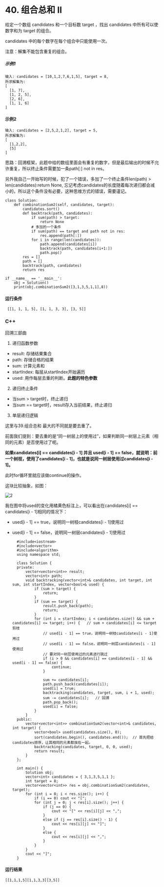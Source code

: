 # 40. 组合总和 II
给定一个数组 candidates 和一个目标数 target ，找出 candidates 中所有可以使数字和为 target 的组合。

candidates 中的每个数字在每个组合中只能使用一次。

注意：解集不能包含重复的组合。

##### 示例1
    输入: candidates = [10,1,2,7,6,1,5], target = 8,
    所求解集为:
    [
      [1, 7],
      [1, 2, 5],
      [2, 6],
      [1, 1, 6]
    ]
 
#### 示例2
    输入: candidates = [2,5,2,1,2], target = 5,
    所求解集为:
    [
      [1,2,2],
      [5]
    ]

思路：回溯框架，此题中给的数组里面会有重复的数字，但是最后输出的时候不允许重复，所以终止条件需要加一条path[:] not in res。

另外我自己一开始写的时候，犯了一个错误，多加了一个终止条件len(path) > len(candidates):return None, 忘记考虑candidates的长度随着每次递归都会减小的，所以这个条件没有必要，这种思维方式的错误，需要谨记。

    class Solution:
        def combinationSum2(self, candidates, target):
            candidates.sort()
            def backtrack(path, candidates):
                if sum(path) > target:
                    return None
                # 多加的一个条件
                if sum(path) == target and path not in res:
                    res.append(path[:])
                for i in range(len(candidates)):
                    path.append(candidates[i])
                    backtrack(path, candidates[i+1:])
                    path.pop()
            res = []
            path = []
            backtrack(path, candidates)
            return res

    if __name__ == '__main__':
        obj = Solution()
        print(obj.combinationSum2([3,1,3,5,1,1],8))
 
 #### 运行条件
     [[1, 1, 1, 5], [1, 1, 3, 3], [3, 5]]

### C++

回溯三部曲

1. 递归函数参数
* result: 存储结果集合
* path: 存储合格的结果
* sum: 计算元素和
* startIndex: 每层从startIndex开始遍历
* used: 用作每层去重的判断。**此题的特色参数**

2. 递归终止条件
* 当sum > target时，终止递归
* 当sum == target时，result存入当前结果，终止递归

3. 单层递归逻辑

这里与39.组合总和 最大的不同就是要去重了。

前面我们提到：要去重的是“同一树层上的使用过”，如果判断同一树层上元素（相同的元素）是否使用过了呢。

**如果candidates[i] == candidates[i - 1] 并且 used[i - 1] == false，就说明：前一个树枝，使用了candidates[i - 1]，也就是说同一树层使用过candidates[i - 1]。**

此时for循环里就应该做continue的操作。

这块比较抽象，如图：

![2](https://github.com/CamWu-cyber/leetcode/blob/master/%E5%9B%9E%E6%BA%AF%E6%B3%95/2.png)

我在图中将used的变化用橘黄色标注上，可以看出在candidates[i] == candidates[i - 1]相同的情况下：
* used[i - 1] == true，说明同一树枝candidates[i - 1]使用过
* used[i - 1] == false，说明同一树层candidates[i - 1]使用过

        #include<iostream>
        #include<vector>
        #include<algorithm>
        using namespace std;

        class Solution {
        private:
            vector<vector<int>> result;
            vector<int> path;
            void backtracking(vector<int>& candidates, int target, int sum, int startIndex, vector<bool>& used) {
                if (sum > target) {
                    return;
                }
                if (sum == target) {
                    result.push_back(path);
                    return;
                }
                for (int i = startIndex; i < candidates.size() && sum + candidates[i] <= target; i++) {   // sum + candidates[i] <= target 剪枝
                    // used[i - 1] == true，说明同一树枝candidates[i - 1]使用过
                    // used[i - 1] == false，说明同一树层candidates[i - 1]使用过
                    // 要对同一树层使用过的元素进行跳过
                    if (i > 0 && candidates[i] == candidates[i - 1] && used[i - 1] == false) {
                        continue;
                    }

                    sum += candidates[i];
                    path.push_back(candidates[i]);
                    used[i] = true;
                    backtracking(candidates, target, sum, i + 1, used);
                    sum -= candidates[i];   // 回溯
                    path.pop_back();
                    used[i] = false;
                }
            }
        public:
            vector<vector<int>> combinationSum2(vector<int>& candidates, int target) {
                vector<bool> used(candidates.size(), 0);
                sort(candidates.begin(), candidates.end());  // 首先把给candidates排序，让其相同的元素都挨在一起。
                backtracking(candidates, target, 0, 0, used);
                return result;
            }
        };

        int main() {
            Solution obj;
            vector<int> candidates = { 3,1,3,5,1,1 };
            int target = 8;
            vector<vector<int>> res = obj.combinationSum2(candidates, target);
            for (int i = 0; i < res.size(); i++) {
                if (i == 0) cout << "[";
                for (int j = 0; j < res[i].size(); j++) {
                    if (j == 0) {
                        cout << "[" << res[i][j] << ",";
                    }
                    else if (j == res[i].size() - 1) {
                        cout << res[i][j] << "]";
                    }
                    else {
                        cout << res[i][j] << ",";
                    }
                }
            }
            cout << "]";
        }
    
#### 运行结果
    [[1,1,1,5][1,1,3,3][3,5]]
